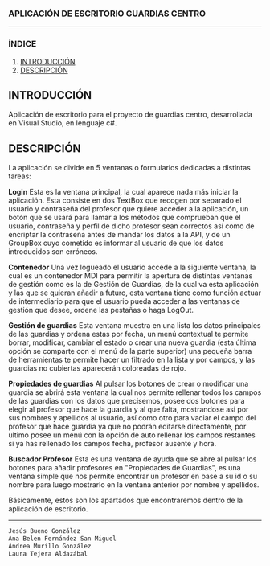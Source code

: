 ### APLICACIÓN DE ESCRITORIO GUARDIAS CENTRO
---

### ÍNDICE
1. [INTRODUCCIÓN](#introducción)
2. [DESCRIPCIÓN](#descripción)

## INTRODUCCIÓN
Aplicación de escritorio para el proyecto de guardias centro, desarrollada en Visual Studio, en lenguaje c#. 

##  DESCRIPCIÓN 
La aplicación se divide en 5 ventanas o formularios dedicadas a distintas tareas:

**Login**
Esta es la ventana principal, la cual aparece nada más iniciar la aplicación. Esta consiste en dos TextBox que recogen por separado el usuario y contraseña del profesor que quiere acceder a la aplicación, un botón que se usará para llamar a los métodos que comprueban que el usuario, contraseña y perfil de dicho profesor sean correctos así como de encriptar la contraseña antes de mandar los datos a la API, y de un GroupBox cuyo cometido es informar al usuario de que los datos introducidos son erróneos.


**Contenedor**
Una vez logueado el usuario accede a la siguiente ventana, la cual es un contenedor MDI para permitir la apertura de distintas ventanas de gestión como es la de Gestión de Guardias, de la cual va esta aplicación y las que se quieran añadir a futuro, esta ventana tiene como función actuar de intermediario para que el usuario pueda acceder a las ventanas de gestión que desee, ordene las pestañas o haga LogOut.


**Gestión de guardias**
Esta ventana muestra en una lista los datos principales de las guardias y ordena estas por fecha, un menú contextual te permite borrar, modificar, cambiar el estado o crear una nueva guardia (esta última opción se comparte con el menú de la parte superior) una pequeña barra de herramientas te permite hacer un filtrado en la lista y por campos, y las guardias no cubiertas aparecerán coloreadas de rojo.


**Propiedades de guardias**
Al pulsar los botones de crear o modificar una guardia se abrirá esta ventana la cual nos permite rellenar todos los campos de las guardias con los datos que precisemos, posee dos botones para elegir al profesor que hace la guardia y al que falta, mostrandose asi por sus nombres y apellidos al usuario, así como otro para vaciar el campo del profesor que hace guardia ya que no podrán editarse directamente, por ultimo posee un menú con la opción de auto rellenar los campos restantes si ya has rellenado los campos fecha, profesor ausente y hora.


**Buscador Profesor**
Esta es una ventana de ayuda que se abre al pulsar los botones para añadir profesores en "Propiedades de Guardias", es una ventana simple que nos permite encontrar un profesor en base a su id o su nombre para luego mostrarlo en la ventana anterior por nombre y apellidos.

Básicamente, estos son los apartados que encontraremos dentro de la aplicación de escritorio.

---

```sh
Jesús Bueno González
Ana Belen Fernández San Miguel
Andrea Murillo González
Laura Tejera Aldazábal
```
